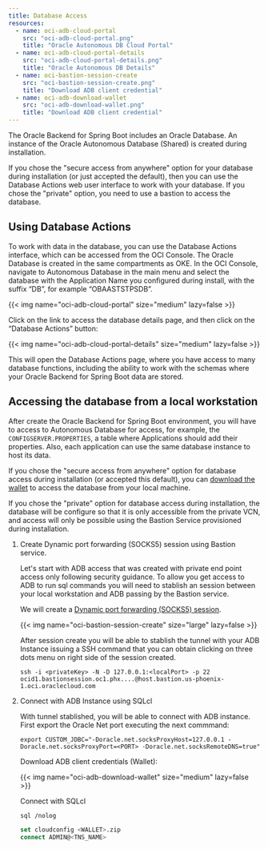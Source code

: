 ```yaml
---
title: Database Access
resources:
  - name: oci-adb-cloud-portal
    src: "oci-adb-cloud-portal.png"
    title: "Oracle Autonomous DB Cloud Portal"
  - name: oci-adb-cloud-portal-details
    src: "oci-adb-cloud-portal-details.png"
    title: "Oracle Autonomous DB Details"
  - name: oci-bastion-session-create
    src: "oci-bastion-session-create.png"
    title: "Download ADB client credential"
  - name: oci-adb-download-wallet
    src: "oci-adb-download-wallet.png"
    title: "Download ADB client credential"
---
```


The Oracle Backend for Spring Boot includes an Oracle Database. An instance of the Oracle Autonomous Database (Shared) is created during installation.

If you chose the "secure access from anywhere" option for your database during installation (or just accepted the default), then you can use
the Database Actions web user interface to work with your database.
If you chose the "private" option, you need to use a bastion to access the database.

## Using Database Actions

To work with data in the database, you can use the Database Actions interface, which can be accessed from the OCI Console. The Oracle Database is created in the same compartments as OKE. In the OCI Console, navigate to Autonomous Database in the main menu and select the database with the Application Name you configured during install, with the suffix “DB”, for example “OBAASTSTPSDB”.

<!-- spellchecker-disable -->
{{< img name="oci-adb-cloud-portal" size="medium" lazy=false >}}
<!-- spellchecker-enable -->

Click on the link to access the database details page, and then click on the “Database Actions” button:

<!-- spellchecker-disable -->
{{< img name="oci-adb-cloud-portal-details" size="medium" lazy=false >}}
<!-- spellchecker-enable -->

This will open the Database Actions page, where you have access to many database functions, including the ability to
work with the schemas where your Oracle Backend for Spring Boot data are stored.

## Accessing the database from a local workstation

After create the Oracle Backend for Spring Boot environment, you will have to access to Autonomous Database for access, for example, the `CONFIGSERVER.PROPERTIES`, a table where Applications should add their properties. Also, each application can use the same database instance to host its data.

If you chose the "secure access from anywhere" option for database access during installation (or accepted this default), you can
[download the wallet](https://docs.oracle.com/en/cloud/paas/autonomous-database/adbsa/connect-download-wallet.html) to access
the database from your local machine.

If you chose the "private" option for database access during installation, the database will be configure so that it is only accessible from the private VCN, and access will only be possible using the Bastion Service provisioned during installation.

1. Create Dynamic port forwarding (SOCKS5) session using Bastion service.

    Let's start with ADB access that was created with private end point access only following security guidance. To allow you get access to ADB to run sql commands you will need to stablish an session between your local workstation and ADB passing by the Bastion service.

    We will create a [Dynamic port forwarding (SOCKS5) session](https://docs.oracle.com/en-us/iaas/Content/Bastion/Tasks/managingsessions.htm#).

    <!-- spellchecker-disable -->
    {{< img name="oci-bastion-session-create" size="large" lazy=false >}}
    <!-- spellchecker-enable -->

    After session create you will be able to stablish the tunnel with your ADB Instance issuing a SSH command that you can obtain clicking on three dots menu on right side of the session created.

    ```shell
    ssh -i <privateKey> -N -D 127.0.0.1:<localPort> -p 22 ocid1.bastionsession.oc1.phx....@host.bastion.us-phoenix-1.oci.oraclecloud.com
    ```

2. Connect with ADB Instance using SQLcl

    With tunnel stablished, you will be able to connect with ADB instance. First export the Oracle Net port executing the next commmand:

    ```shell
    export CUSTOM_JDBC="-Doracle.net.socksProxyHost=127.0.0.1 -Doracle.net.socksProxyPort=<PORT> -Doracle.net.socksRemoteDNS=true"
    ```

    Download ADB client credentials (Wallet):

    <!-- spellchecker-disable -->
    {{< img name="oci-adb-download-wallet" size="medium" lazy=false >}}
    <!-- spellchecker-enable -->

    Connect with SQLcl

    ```shell
    sql /nolog
    ```

    ```sql
    set cloudconfig <WALLET>.zip
    connect ADMIN@<TNS_NAME>
    ```
